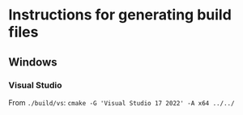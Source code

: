 # Instructions for generating build files

## Windows

### Visual Studio

From `./build/vs`:
`cmake -G 'Visual Studio 17 2022' -A x64 ../../`
